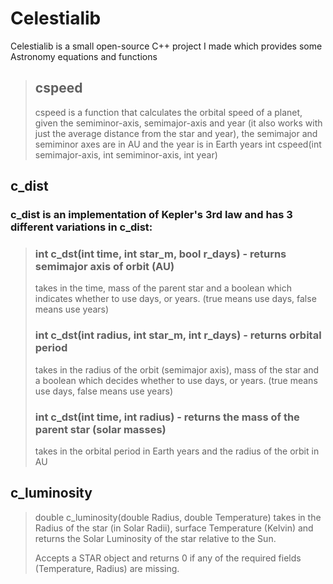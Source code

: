 # Celestialib
 Celestialib is a small open-source C++ project I made 
 which provides some Astronomy equations and functions

> ## cspeed 
> cspeed is a function that calculates the orbital speed of a planet, given the semiminor-axis, semimajor-axis and year (it also works with just the average distance from the star and year), the semimajor and semiminor axes are in AU and the year is in Earth years
> int cspeed(int semimajor-axis, int semiminor-axis, int year) 


 ## c_dist
 ### c_dist is an implementation of Kepler's 3rd law and has 3 different variations in c_dist:
>
> ### int c_dst(int time, int star_m, bool r_days) - returns semimajor axis of orbit (AU)
> takes in the time, mass of the parent star and a boolean which indicates whether to use days, or years. (true means use days, false means use years)
>
> ### int c_dst(int radius, int star_m, int r_days) - returns orbital period 
> takes in the radius of the orbit (semimajor axis), mass of the star and a boolean which decides whether to use days, or years. (true means use days, false means use years)
>
> ### int c_dst(int time, int radius) - returns the mass of the parent star (solar masses)
> takes in the orbital period in Earth years and the radius of the orbit in AU

## c_luminosity
> double c_luminosity(double Radius, double Temperature)
> takes in the Radius of the star (in Solar Radii), surface Temperature (Kelvin) and returns the Solar Luminosity of the star relative to the Sun.
>
> Accepts a STAR object and returns 0 if any of the required fields (Temperature, Radius) are missing.
